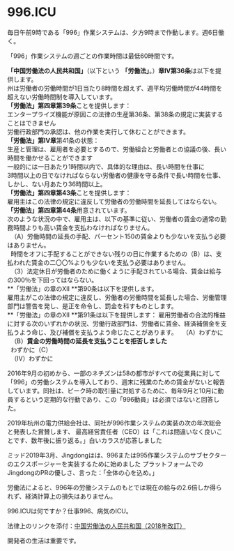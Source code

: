996.ICU
===

毎日午前9時である「996」作業システムは、夕方9時まで作動します。週6日働く。

「996」作業システムの週ごとの作業時間は最低60時間です。

**「中国労働法の人民共和国」**（以下という **「労働法」**。）**章IV第36条**は以下を提供します。  
州は労働者の労働時間が1日当たり8時間を超えず、週平均労働時間が44時間を超えない労働時間制を導入しています。  
**「労働法」第四章第39条**ことを提供します：  
エンタープライズ機能が原因この法律の生産第36条、第38条の規定に実装することはできません  
労働行政部門の承認は、他の作業を実行して休むことができます。  
**「労働法」第IV章**第41条の状態：  
生産と管理は、雇用者を必要とするので、労働組合と労働者との協議の後、長い時間を働かせることができます  
一般的には一日あたり1時間以内で、具体的な理由は、長い時間を仕事に  
3時間以上の日でなければならない労働者の健康を守る条件で長い時間を仕事、  
しかし、ない月あたり36時間以上。  
**「労働法」第四章第43条**ことを提供します：  
雇用主はこの法律の規定に違反して労働者の労働時間を延長してはならない。  
**「労働法」第四章第44条**用意されています。  
次のような状況の中で、雇用主は、以下の基準に従い、労働者の賃金の通常の勤務時間よりも高い賃金を支払わなければなりません。  
  （A）労働時間の延長の手配、パーセント150の賃金よりも少ないを支払う必要はありません。  
  時間をオフに手配することができない残りの日に作業するための（B）は、支払われた賃金の二〇〇%よりも少ないを支払う必要はありません。  
  （3）法定休日が労働者のために働くように手配されている場合、賃金は給与の300％を下回ってはならない。  
**「労働法」の章のXII **第90条は以下を提供します。  
雇用主がこの法律の規定に違反し、労働者の労働時間を延長した場合、労働管理部門は警告を発し、是正を命令し、罰金を科すものとします。  
**「労働法」の章のXII **第91条は以下を提供します：
雇用労働者の合法的権益に対する次のいずれかの状況、労働行政部門は、労働者に賃金、経済補償金を支払うよう命じ、及び補償を支払うよう命じたことがあります。
  （A）わずかに  
  （B）**賃金の労働時間の延長を支払うことを拒否しました**   
  わずかに（C）  
  （IV）わずかに 

2016年9月の初めから、一部のネチズンは58の都市がすべての従業員に対して「996」の労働システムを導入しており、週末に残業のための賃金がないと報告しています。同社は、ピーク時の取引量に対処するために、毎年9月と10月に動員するという定期的な行動であり、この「996動員」は必須ではないと回答した。 

2019年杭州の電力供給会社は、同社が996作業システムの実装の次の年次総会と発表した賞賛します、 
最高経営責任者（CEO）は「これは間違いなく良いことです、数年後に振り返る。」白いカラスが応答しました 

ミッド2019年3月、Jingdongはは、996または995作業システムのサブセクターのエクスポージャーを実装するために始めました 
プラットフォームでのJingdongのPRの優しさ、言った：「全体の心を込め。」 

労働法によると、996年の労働システムのもとでは現在の給与の2.6倍しか得られず、経済計算上の損失はありません。 

996.ICUは何ですか？仕事996、病気のICU。 

法律上のリンクを添付：[中国労働法の人民共和国（2018年改訂）](http://www.npc.gov.cn/npc/xinwen/2019-01/07/content_2070261.htm)

開発者の生活は重要です。
